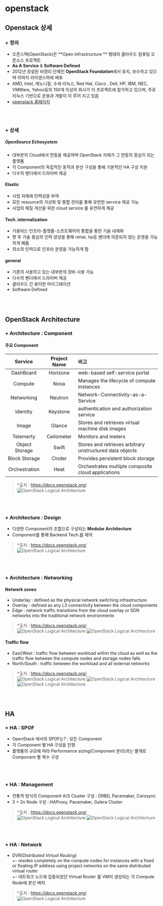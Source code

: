 # openstack
## Openstack 상세
### + 정의

+ 오픈스택(OpenStack)은 **Open Infrastructure ** 형태의 클라우드 컴퓨팅 오픈소스 프로젝트 <br>
+ **As A Service** & **Software Defined** <br>
+ 2012년 창설된 비영리 단체인 **OpenStack Foundation**에서 유지, 보수하고 있으며 아파치 라이센스하에 배포<br>
+ AMD, Intel, 캐노니컬, 수세 리눅스, Red Hat, Cisco , Dell, HP, IBM, NEC, VMWare, Yahoo등의 150개 이상의 회사가 이 프로젝트에 참가하고 있으며, 주로 리눅스 기반으로 운용과 개발이 이
루어 지고 있음<br>
+ [openstack 홈페이지](https://www.openstack.org/)

<br><br>

### + 상세
##### OpenSource Echosystem<br>
+ 대부분의 Cloud에서 연동을 제공하며 OpenStack 자체가 그 연동의 중심이 되는 플랫폼<br>
+ 각 Component의 독립적인 동작과 분산 구성을 통해 기본적인 HA 구성 지원<br>
+ 다수의 벤더에서 드라이버 제공<br>

#### Elastic
+ 사업 자체에 탄력성을 부여
+ 모든 resource의 가상화 및 통합 관리를 통해 유연한 service 제공 가능
+ 사업의 체질 개선을 위한 cloud service 를 유연하게 제공

#### Tech. internalization
+ 가용되는 인프라-플랫폼-소프트웨어의 통합을 통한 기술 내재화
+ 향 후 기술 중심의 인력 양성을 통해  rehat, hp등 벤더에 의존되지 않는 운영을 가능하게 해줌
+ 최소의 인력으로 인프라 운영을 가능하게 함

#### general
+ 기존의 사용하고 있는 대부분의 장비 사용 가능
+ 다수의 벤더에서 드라이버 제공
+ 클라우드 간 용이한 마이그레이션
+ Software Defined

<br><br>

## OpenStack Architecture
### + Architecture : Component
#### 주요 Component 
Service | Project Name | 비고
:---:|:---:|:---|
DashBoard | Horizone | web-based self-service portal
Compute | Nova | Manages the lifecycle of compute instances
Networking | Neutron | Network-Connectivity-as-a-Service
Identity | Keystone | authentication and authorization service
Image | Glance | Stores and retrieves virtual machine disk images
Telemerty | Ceilometer | Monitors and meters
Object Storage | Swift | Stores and retrieves arbitrary unstructured data objects
Block Storage | Cinder | Provides persistent block storage
Orchestration | Heat | Orchestrates multiple composite cloud applications
> *출처 : https://docs.openstack.org/ <br>
> ![OpenStack Logical Architecture](https://raw.githubusercontent.com/engineer-pjin/sre_component_foundation/master/image/openStack_simple_architecture.png)

<br><br>

### + Architecture : Design
+ 다양한 Component의 조합으로 구성되는 **Modular Architecture** <br>
+ Component를 통해 Backend Tech.를 제어 <br>

> *출처 : https://docs.openstack.org/ <br>
> ![OpenStack Logical Architecture](https://raw.githubusercontent.com/engineer-pjin/sre_component_foundation/master/image/openStack_logical_architecture.png)

<br><br> 

### + Architecture : Networking
#### Network zones
+ Underlay : defined as the physical network switching infrastructure
+ Overlay : defined as any L3 connectivity between the cloud components 
+ Edge : network traffic transitions from the cloud overlay or SDN networks into the traditional network environments

> *출처 : https://docs.openstack.org/ <br>
> ![OpenStack Logical Architecture](https://raw.githubusercontent.com/engineer-pjin/sre_component_foundation/master/image/openstack_l2_network.png)
> ![OpenStack Logical Architecture](https://raw.githubusercontent.com/engineer-pjin/sre_component_foundation/master/image/openstack_l3_network.png)

#### Traffic flow
+ East/West : traffic flow between workload within the cloud as well as the traffic flow between the compute nodes and storage nodes falls 
+ North/South : traffic between the workload and all external networks

> *출처 : https://docs.openstack.org/ <br>
> ![OpenStack Logical Architecture](https://raw.githubusercontent.com/engineer-pjin/sre_component_foundation/master/image/openstack_East_West_network.png)
> ![OpenStack Logical Architecture](https://raw.githubusercontent.com/engineer-pjin/sre_component_foundation/master/image/openstack_North_South_network2.png)
> ![OpenStack Logical Architecture](https://raw.githubusercontent.com/engineer-pjin/sre_component_foundation/master/image/openstack_North_South_network.png)

<br><br>

## HA 
### + HA : SPOF
+ OpenStack 에서의 SPOF는? : 모든 Component 
+ 각 Component 별 HA 구성을 진행
+ 플랫폼의 규모에 따라 Performance sizing(Component 분리)과는 별개로 Component 별 복수 구성

<br><br>

### + HA : Management 
+ 전통적 방식의 Component A/S Cluster 구성 : DRBD, Pacemaker, Corosync
+ 3 + 2n Node 구성 : HAProxy, Pacemaker, Galera Cluster

> *출처 : https://docs.openstack.org/ <br>
> ![OpenStack Logical Architecture](https://raw.githubusercontent.com/engineer-pjin/sre_component_foundation/master/image/openstack_ha_cont_network.jpg)
> ![OpenStack Logical Architecture](https://raw.githubusercontent.com/engineer-pjin/sre_component_foundation/master/image/openstack_ha_com_network.jpg)

<br><br>

### + HA : Network 
+ DVR(*Distributed Virtual Routing*) <br>
+- resides completely on the compute nodes for instances with a fixed or floating IP address using project networks on the same distributed virtual router<br>
+- 네트워크 노드에 집중되었던 Virtual Router 를 VM이 생성되는 각 Compute Node에 분산 배치<br>

> *출처 : https://docs.openstack.org/ <br>
> ![OpenStack Logical Architecture](https://raw.githubusercontent.com/engineer-pjin/sre_component_foundation/master/image/openstack_dvr_network.png)



